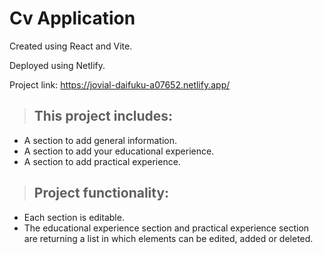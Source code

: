 # Cv Application

Created using React and Vite.

Deployed using Netlify.

Project link: https://jovial-daifuku-a07652.netlify.app/

> ## This project includes:

- A section to add general information.
- A section to add your educational experience.
- A section to add practical experience.

> ## Project functionality:

- Each section is editable.
- The educational experience section and practical experience section are returning a list in which elements can be edited, added or deleted.

